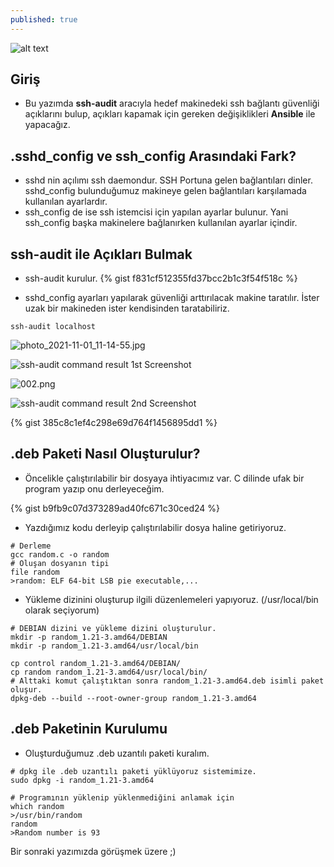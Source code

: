 ```yaml
---
published: true
---
```



![alt text](https://www.wireguard.com/img/wireguard.svg "WireGuard Logo")

## Giriş
  * Bu yazımda **ssh-audit** aracıyla hedef makinedeki ssh bağlantı güvenliği açıklarını bulup, açıkları kapamak için gereken değişiklikleri **Ansible** ile yapacağız.

## .sshd_config ve ssh_config Arasındaki Fark?
  * sshd nin açılımı ssh daemondur. SSH Portuna gelen bağlantıları dinler. sshd_config bulunduğumuz makineye gelen bağlantıları karşılamada kullanılan ayarlardır.
  * ssh_config de ise ssh istemcisi için yapılan ayarlar bulunur. Yani ssh_config başka makinelere bağlanırken kullanılan ayarlar içindir.

## ssh-audit ile Açıkları Bulmak

  * ssh-audit kurulur.
{% gist f831cf512355fd37bcc2b1c3f54f518c %}

  * sshd_config ayarları yapılarak güvenliği arttırılacak makine taratılır. İster uzak bir makineden ister kendisinden taratabiliriz.
  
  ```ssh-audit localhost```
  

  
  
  ![photo_2021-11-01_11-14-55.jpg]({{site.baseurl}}/_posts/photo_2021-11-01_11-14-55.jpg)

 
![ssh-audit command result 1st Screenshot]({{site.baseurl}}/https://berkanterbey.github.io/images/002.png)

![002.png]({{site.baseurl}}/_posts/002.png)


![ssh-audit command result 2nd Screenshot]({{site.baseurl}}/https://berkanterbey.github.io/images/003.png)

{% gist 385c8c1ef4c298e69d764f1456895dd1 %}


## .deb Paketi Nasıl Oluşturulur?

  * Öncelikle çalıştırılabilir bir dosyaya ihtiyacımız var. C dilinde ufak bir program yazıp onu derleyeceğim.

{% gist b9fb9c07d373289ad40fc671c30ced24 %}

  * Yazdığımız kodu derleyip çalıştırılabilir dosya haline getiriyoruz. 

```shell
# Derleme
gcc random.c -o random
# Oluşan dosyanın tipi
file random
>random: ELF 64-bit LSB pie executable,...
```
  * Yükleme dizinini oluşturup ilgili düzenlemeleri yapıyoruz. (/usr/local/bin olarak seçiyorum)

```shell
# DEBIAN dizini ve yükleme dizini oluşturulur.
mkdir -p random_1.21-3.amd64/DEBIAN
mkdir -p random_1.21-3.amd64/usr/local/bin

cp control random_1.21-3.amd64/DEBIAN/
cp random random_1.21-3.amd64/usr/local/bin/
# Alttaki komut çalıştıktan sonra random_1.21-3.amd64.deb isimli paket oluşur.
dpkg-deb --build --root-owner-group random_1.21-3.amd64
```


## .deb Paketinin Kurulumu

  * Oluşturduğumuz .deb uzantılı paketi kuralım.

```shell
# dpkg ile .deb uzantılı paketi yüklüyoruz sistemimize.
sudo dpkg -i random_1.21-3.amd64

# Programının yüklenip yüklenmediğini anlamak için
which random
>/usr/bin/random
random
>Random number is 93
```

Bir sonraki yazımızda görüşmek üzere ;)
